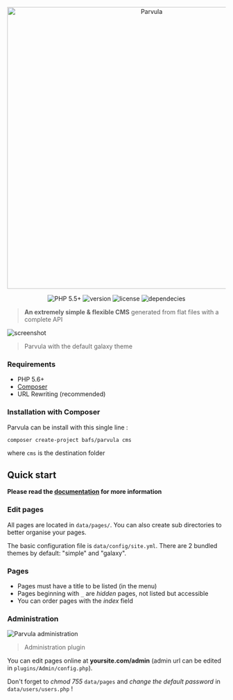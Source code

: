 <p align="center">
  <a href="https://parvulacms.github.io" target="_blank"><img width="650" src="http://i.imgur.com/igAQPza.png" alt="Parvula"></a>
</p>

<p align="center">
  <img src="https://img.shields.io/badge/PHP-5.6+-brightgreen.svg?style=flat-square" alt="PHP 5.5+">
  <img src="https://img.shields.io/packagist/v/bafs/parvula.svg?style=flat-square" alt="version">
  <img src="https://img.shields.io/packagist/l/BafS/parvula.svg?style=flat-square" alt="license">
  <img src="https://www.versioneye.com/user/projects/56fcfa82905db1003b29956e/badge.svg?style=flat" alt="dependecies">
</p>

> **An extremely simple & flexible CMS** generated from flat files with a complete API

![screenshot](http://i.imgur.com/gsbzwgl.png)
> Parvula with the default galaxy theme

### Requirements

* PHP 5.6+
* [Composer](http://getcomposer.org/)
* URL Rewriting (recommended)

### Installation with Composer

Parvula can be install with this single line :

```bash
composer create-project bafs/parvula cms
```

where `cms` is the destination folder

## Quick start

**Please read the [documentation](https://parvulacms.github.io) for more information**

### Edit pages

All pages are located in `data/pages/`. You can also create sub directories to better organise your pages.

The basic configuration file is `data/config/site.yml`.
There are 2 bundled themes by default: "simple" and "galaxy".

### Pages

* Pages must have a title to be listed (in the menu)
* Pages beginning with `_` are *hidden* pages, not listed but accessible
* You can order pages with the *index* field

### Administration

![Parvula administration](http://i.imgur.com/WtDfVXu.png)
> Administration plugin

You can edit pages online at **yoursite.com/admin** (admin url can be edited in `plugins/Admin/config.php`).

Don't forget to *chmod 755* `data/pages` and *change the default password* in `data/users/users.php` !
